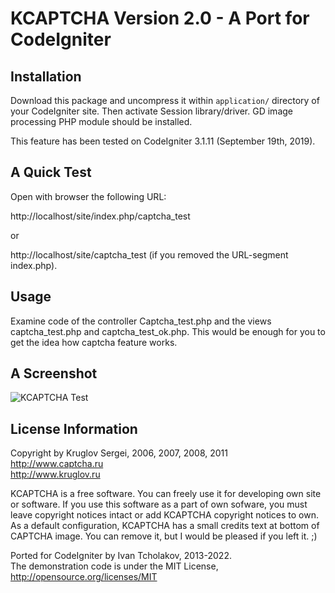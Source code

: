 KCAPTCHA Version 2.0 - A Port for CodeIgniter
=============================================

Installation
------------

Download this package and uncompress it within `application/` directory of your CodeIgniter site.
Then activate Session library/driver. GD image processing PHP module should be installed.

This feature has been tested on CodeIgniter 3.1.11 (September 19th, 2019).

A Quick Test
------------

Open with browser the following URL:

http://localhost/site/index.php/captcha_test

or

http://localhost/site/captcha_test (if you removed the URL-segment index.php).

Usage
-----

Examine code of the controller Captcha_test.php and the views captcha_test.php and captcha_test_ok.php.
This would be enough for you to get the idea how captcha feature works.

A Screenshot
------------

![KCAPTCHA Test](https://raw.github.com/ivantcholakov/codeigniter-kcaptcha/master/LOOKATME.png)

License Information
-------------------

Copyright by Kruglov Sergei, 2006, 2007, 2008, 2011  
http://www.captcha.ru  
http://www.kruglov.ru  

KCAPTCHA is a free software. You can freely use it for developing own site or software.
If you use this software as a part of own sofware, you must leave copyright notices intact or add KCAPTCHA copyright notices to own.
As a default configuration, KCAPTCHA has a small credits text at bottom of CAPTCHA image.
You can remove it, but I would be pleased if you left it. ;)

Ported for CodeIgniter by Ivan Tcholakov, 2013-2022.  
The demonstration code is under the MIT License, http://opensource.org/licenses/MIT
